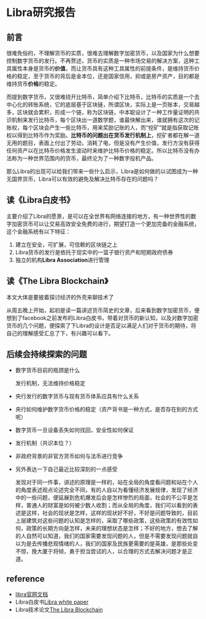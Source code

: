 # Libra研究报告

## 前言

很难免俗的，不理解货币的实质，很难去理解数字加密货币，以及国家为什么想要控制数字货币的发行。不再赘述，货币的实质是一种市场交易的解决方案，这种工具属性本身是货币的**价值**，而让货币具有这种工具属性的前提条件，是维持货币价格的稳定，至于货币的背后是金本位，还是国家信用，抑或是房产资产，目的都是维持货币**价格**的稳定。

而提到数字货币，又很难绕开比特币，简单介绍下比特币，比特币的实质是一个去中心化的转账系统，它的底层基于区块链，所谓区块，实际上是一页账本，交易越多，区块就会累积，形成一个链，称为区块链，中本聪设计了一种工作量证明的共识机制来发行比特币，每个区块出一道数学题，谁最快解出来，谁就拥有这次的记账权，每个区块会产生一些比特币，用来奖励记账的人，而“挖矿”就是指获取记账权以得到比特币作为奖励。**比特币的问题出在货币发行机制上**，挖矿者都在解一道无用的题目，表面上付出了劳动，消耗了电，但是没有产生价值，发行方没有获得任何资产以在比特币价格发生波动时来维护比特币价格的稳定。所以比特币没有办法称为一种世界范围内的货币，最终沦为了一种数字投机产品。

那么Libra的出现可以给我们带来一些什么启示，Libra是如何做的以试图成为一种无国界货币，Libra可以有效的避免及解决比特币存在的问题吗？

## 读《Libra白皮书》

主要介绍了Libra的愿景，是可以在全世界有网络连接的地方，有一种世界性的数字加密货币可以让交易高效安全免费的进行，期望打造一个更加完备的金融系统，这个金融系统有以下特征：

1. 建立在安全，可扩展，可信赖的区块链之上
2. Libra货币的发行是依托于现实中的一篮子银行资产和短期政府债券
3. 独立的机构**Libra Association**进行管理

## 读《The Libra Blockchain》

本文大体是要披着探讨经济的外壳来聊技术了













从周五晚上开始，起初是读一篇讲述货币简史的文章，后来看到数字加密货币，便想到了facebook之前发布的Libra白皮书，带着对货币的新认知，以及对数字加密货币的几个问题，便探索了下Libra的设计是否足以满足人们对于货币的期待，将自己的理解感受汇总了下，有兴趣可以看下。



## 后续会持续探索的问题

- 数字货币目前的瓶颈是什么

  发行机制，无法维持价格稳定

- 央行发行的数字货币与现有货币体系应具有什么关系

- 央行如何维护数字货币价格的稳定（资产背书是一种方式，是否存在别的方式呢）

- 数字货币一旦设备丢失如何找回，安全性如何保证

- 发行机制（共识本位？）

- 非政府背景的非官方货币如何与法币进行竞争

- 另外表达一下自己最近比较深刻的一点感受

  发现对于同一件事，讲述的原理是一样的，站在全局的角度看问题和站在个人的角度表述观点论述完全不同，有的人自以为看懂经济发展规律，发现了经济中的一些问题，便延展到危机爆发后会是怎样惨烈的局面，社会的不公平是怎样，普通人的财富是如何被少数人收割；而从全局的角度，我们可以看到的表述是这样，社会的现状是怎样，这样的现状好不好，不好是问题导致的，目前上层建筑对这些问题的认知是怎样的，采取了哪些政策，这些政策的有效性如何，政策的长期方向是怎样，未来的理想状态是怎样；不好的地方，想去了解的人自然可以知道，我们的国家需要发现问题的人，但是不需要发现问题就自以为是去传播悲观情绪的人，我们的国家及民族更需要的是英雄，是那些处变不惊，挽大厦于将倾，勇于担当尝试的人，以合理的方式去解决问题才是正道。

## reference

- [libra官网文档](https://developers.libra.org/docs/welcome-to-libra)
- Libra白皮书[Libra white paper](https://libra.org/en-US/white-paper/#introduction)
- Libra技术论文[The Libra Blockchain](https://developers.libra.org/docs/the-libra-blockchain-paper)